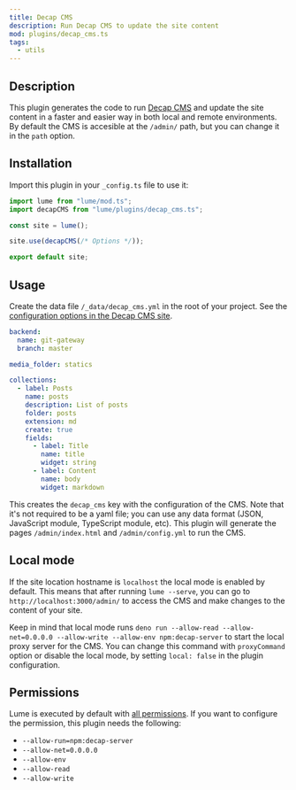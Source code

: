 ```yaml
---
title: Decap CMS
description: Run Decap CMS to update the site content
mod: plugins/decap_cms.ts
tags:
  - utils
---
```


## Description

This plugin generates the code to run [Decap CMS](https://decapcms.org/) and
update the site content in a faster and easier way in both local and remote
environments. By default the CMS is accesible at the `/admin/` path, but you can
change it in the `path` option.

## Installation

Import this plugin in your `_config.ts` file to use it:

```js
import lume from "lume/mod.ts";
import decapCMS from "lume/plugins/decap_cms.ts";

const site = lume();

site.use(decapCMS(/* Options */));

export default site;
```

## Usage

Create the data file `/_data/decap_cms.yml` in the root of your project. See the
[configuration options in the Decap CMS site](https://decapcms.org/docs/configuration-options/).

<lume-code>

```yml {title="/_data/decap_cms.yml"}
backend:
  name: git-gateway
  branch: master

media_folder: statics

collections:
  - label: Posts
    name: posts
    description: List of posts
    folder: posts
    extension: md
    create: true
    fields:
      - label: Title
        name: title
        widget: string
      - label: Content
        name: body
        widget: markdown
```

</lume-code>

This creates the `decap_cms` key with the configuration of the CMS. Note that
it's not required to be a yaml file; you can use any data format (JSON,
JavaScript module, TypeScript module, etc). This plugin will generate the pages
`/admin/index.html` and `/admin/config.yml` to run the CMS.

## Local mode

If the site location hostname is `localhost` the local mode is enabled by
default. This means that after running `lume --serve`, you can go to
`http://localhost:3000/admin/` to access the CMS and make changes to the content
of your site.

Keep in mind that local mode runs
`deno run --allow-read --allow-net=0.0.0.0 --allow-write --allow-env npm:decap-server`
to start the local proxy server for the CMS. You can change this command with
`proxyCommand` option or disable the local mode, by setting `local: false` in
the plugin configuration.

## Permissions

Lume is executed by default with
[all permissions](../docs/advanced/permissions.md). If you want to configure the
permission, this plugin needs the following:

- `--allow-run=npm:decap-server`
- `--allow-net=0.0.0.0`
- `--allow-env`
- `--allow-read`
- `--allow-write`
